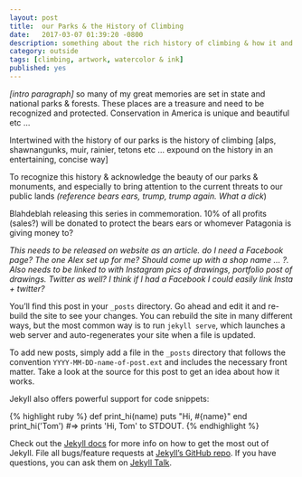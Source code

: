 ```yaml
---
layout: post
title:  our Parks & the History of Climbing 
date:   2017-03-07 01:39:20 -0800
description: something about the rich history of climbing & how it and other outdoor activities are so ingrained into our State and National Parks
category: outside
tags: [climbing, artwork, watercolor & ink]
published: yes
---
```


*[intro paragraph]* so many of my great memories are set in state and national parks & forests. These places are a treasure and need to be recognized and protected. Conservation in America is unique and beautiful etc … 

Intertwined with the history of our parks is the history of climbing [alps, shawnangunks, muir, rainier, tetons etc … expound on the history in an entertaining, concise way]

To recognize this history & acknowledge the beauty of our parks & monuments, and especially to bring attention to the current threats to our public lands *(reference bears ears, trump, trump again. What a dick*)

Blahdeblah releasing this series in commemoration. 10% of all profits (sales?) will be donated to protect the bears ears or whomever Patagonia is giving money to? 

*This needs to be released on website as an article. do I need a Facebook page? The one Alex set up for me? Should come up with a shop name … ?. Also needs to be linked to with Instagram pics of drawings, portfolio post of drawings. Twitter as well? I think if I had a Facebook I could easily link Insta + twitter?*

You’ll find this post in your `_posts` directory. Go ahead and edit it and re-build the site to see your changes. You can rebuild the site in many different ways, but the most common way is to run `jekyll serve`, which launches a web server and auto-regenerates your site when a file is updated.

To add new posts, simply add a file in the `_posts` directory that follows the convention `YYYY-MM-DD-name-of-post.ext` and includes the necessary front matter. Take a look at the source for this post to get an idea about how it works.

Jekyll also offers powerful support for code snippets:

{% highlight ruby %}
def print_hi(name)
  puts "Hi, #{name}"
end
print_hi('Tom')
#=> prints 'Hi, Tom' to STDOUT.
{% endhighlight %}

Check out the [Jekyll docs][jekyll-docs] for more info on how to get the most out of Jekyll. File all bugs/feature requests at [Jekyll’s GitHub repo][jekyll-gh]. If you have questions, you can ask them on [Jekyll Talk][jekyll-talk].

[jekyll-docs]: https://jekyllrb.com/docs/home
[jekyll-gh]:   https://github.com/jekyll/jekyll
[jekyll-talk]: https://talk.jekyllrb.com/
